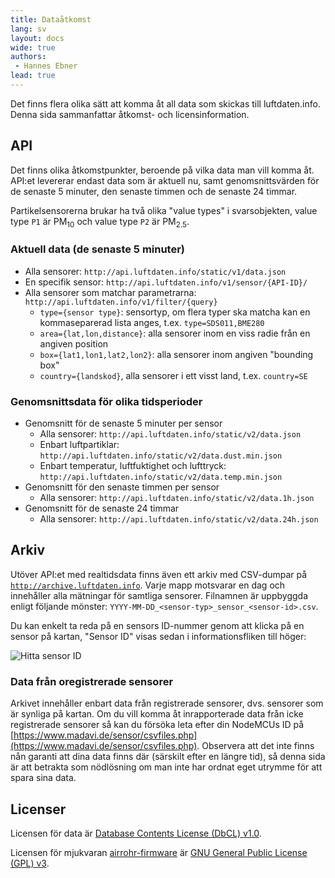 ```yaml
---
title: Dataåtkomst
lang: sv
layout: docs
wide: true
authors:
 - Hannes Ebner
lead: true
---
```

Det finns flera olika sätt att komma åt all data som skickas till luftdaten.info. Denna sida sammanfattar åtkomst- och licensinformation.

## API

Det finns olika åtkomstpunkter, beroende på vilka data man vill komma åt. API:et levererar endast data som är aktuell nu, samt genomsnittsvärden för de senaste 5 minuter, den senaste timmen och de senaste 24 timmar.

Partikelsensorerna brukar ha två olika "value types" i svarsobjekten, value type `P1` är PM<sub>10</sub> och value type `P2` är PM<sub>2.5</sub>. 

### Aktuell data (de senaste 5 minuter)

- Alla sensorer: `http://api.luftdaten.info/static/v1/data.json`
- En specifik sensor: `http://api.luftdaten.info/v1/sensor/{API-ID}/`
- Alla sensorer som matchar parametrarna: `http://api.luftdaten.info/v1/filter/{query}`
  - `type={sensor type}`: sensortyp, om flera typer ska matcha kan en kommaseparerad lista anges, t.ex. `type=SDS011,BME280`
  - `area={lat,lon,distance}`: alla sensorer inom en viss radie från en angiven position
  - `box={lat1,lon1,lat2,lon2}`: alla sensorer inom angiven "bounding box"
  - `country={landskod}`, alla sensorer i ett visst land, t.ex. `country=SE`
  
### Genomsnittsdata för olika tidsperioder
  
- Genomsnitt för de senaste 5 minuter per sensor
  - Alla sensorer: `http://api.luftdaten.info/static/v2/data.json`
  - Enbart luftpartiklar: `http://api.luftdaten.info/static/v2/data.dust.min.json`
  - Enbart temperatur, luftfuktighet och lufttryck: `http://api.luftdaten.info/static/v2/data.temp.min.json`
- Genomsnitt för den senaste timmen per sensor
  - Alla sensorer: `http://api.luftdaten.info/static/v2/data.1h.json`
- Genomsnitt för de senaste 24 timmar
  - Alla sensorer: `http://api.luftdaten.info/static/v2/data.24h.json`

## Arkiv

Utöver API:et med realtidsdata finns även ett arkiv med CSV-dumpar på [`http://archive.luftdaten.info`](http://archive.luftdaten.info/). Varje mapp motsvarar en dag och innehåller alla mätningar för samtliga sensorer. Filnamnen är uppbyggda enligt följande mönster: `YYYY-MM-DD_<sensor-typ>_sensor_<sensor-id>.csv`.

Du kan enkelt ta reda på en sensors ID-nummer genom att klicka på en sensor på kartan, "Sensor ID" visas sedan i informationsfliken till höger:

![Hitta sensor ID](img/sensorid.png)

### Data från oregistrerade sensorer

Arkivet innehåller enbart data från registrerade sensorer, dvs. sensorer som är synliga på kartan. Om du vill komma åt inrapporterade data från icke registrerade sensorer så kan du försöka leta efter din NodeMCUs ID på [https://www.madavi.de/sensor/csvfiles.php](https://www.madavi.de/sensor/csvfiles.php). Observera att det inte finns nån garanti att dina data finns där (särskilt efter en längre tid), så denna sida är att betrakta som nödlösning om man inte har ordnat eget utrymme för att spara sina data.

## Licenser

Licensen för data är [Database Contents License (DbCL) v1.0](https://opendatacommons.org/licenses/dbcl/1-0/).

Licensen för mjukvaran [airrohr-firmware](https://github.com/opendata-stuttgart/sensors-software/tree/master/airrohr-firmware) är [GNU General Public License (GPL) v3](https://www.gnu.org/licenses/gpl-3.0.en.html).
